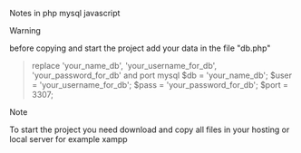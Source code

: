 Notes in php mysql javascript

> [!WARNING]
>before copying and start the project add your data in the file "db.php"

>replace 'your_name_db', 'your_username_for_db', 'your_password_for_db' and port mysql
>$db = 'your_name_db';
>$user = 'your_username_for_db';
>$pass = 'your_password_for_db';
>$port = 3307;

> [!NOTE]
> To start the project you need download and copy all files in your hosting or local server for example xampp
